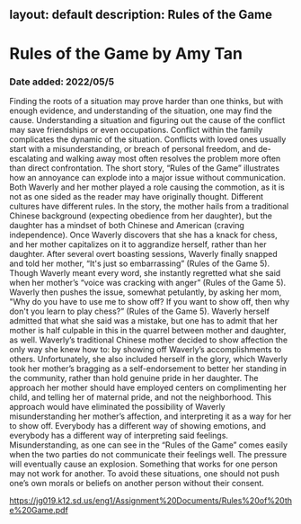 layout: default
description: Rules of the Game
---
# Rules of the Game by Amy Tan
### Date added: 2022/05/5
Finding the roots of a situation may prove harder than one thinks, but with enough evidence, and understanding of the situation, one may find the cause. Understanding a situation and figuring out the cause of the conflict may save friendships or even occupations. Conflict within the family complicates the dynamic of the situation. Conflicts with loved ones usually start with a misunderstanding, or breach of personal freedom, and de-escalating and walking away most often resolves the problem more often than direct confrontation. The short story, “Rules of the Game” illustrates how an annoyance can explode into a major issue without communication. Both Waverly and her mother played a role causing the commotion, as it is not as one sided as the reader may have originally thought.
Different cultures have different rules. In the story, the mother hails from a traditional Chinese background (expecting obedience from her daughter), but the daughter has a mindset of both Chinese and American (craving independence). Once Waverly discovers that she has a knack for chess, and her mother capitalizes on it to aggrandize herself, rather than her daughter. After several overt boasting sessions, Waverly finally snapped and told her mother, “It's just so embarrassing” (Rules of the Game 5). Though Waverly meant every word, she instantly regretted  what she said when her mother’s “voice was cracking with anger” (Rules of the Game 5). Waverly  then pushes the issue, somewhat petulantly, by asking her mom, "Why do you have to use me to show off? If you want to show off, then why don't you learn to play chess?” (Rules of the Game 5). Waverly herself admitted that what she said was a mistake, but one has to admit that her mother is half culpable in this in the quarrel between mother and daughter, as well. Waverly’s traditional Chinese mother decided to show affection the only way she knew how to: by showing off Waverly’s accomplishments to others. Unfortunately, she also included herself in the glory, which Waverly took her mother’s bragging as a self-endorsement to better her standing in the community, rather than hold genuine pride in her daughter. The approach her mother should have employed centers on complimenting her child, and telling her of maternal pride, and not the neighborhood. This approach would have eliminated the possibility of Waverly misunderstanding her mother’s affection, and interpreting it as a way for her to show off. 
Everybody has a different way of showing emotions, and everybody has a different way of interpreting said feelings. Misunderstanding, as one can see in the “Rules of the Game” comes easily when the two parties do not communicate their feelings well. The pressure will eventually cause an explosion. Something that works for one person may not work for another. To avoid these situations, one should not push one’s own morals or beliefs on another person without their consent. 

https://jg019.k12.sd.us/eng1/Assignment%20Documents/Rules%20of%20the%20Game.pdf


